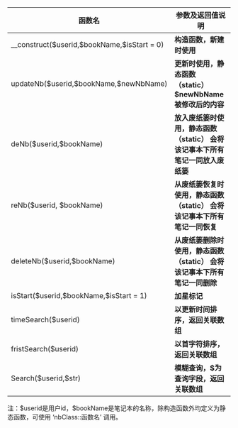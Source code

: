 | 函数名                                          | 参数及返回值说明                                                              |
|-------------------------------------------------|-------------------------------------------------------------------------------|
| \__construct(\$userid,\$bookName,\$isStart = 0) | **构造函数，新建时使用**                                                      |
| updateNb(\$userid,\$bookName,\$newNbName)       | **更新时使用，静态函数（static） \$newNbName被修改后的内容**                  |
| deNb(\$userid,\$bookName)                       | **放入废纸篓时使用，静态函数（static） 会将该记事本下所有笔记一同放入废纸篓** |
| reNb(\$userid, \$bookName)                      | **从废纸篓恢复时使用，静态函数（static） 会将该记事本下所有笔记一同恢复**     |
| deleteNb(\$userid,\$bookName)                   | **从废纸篓删除时使用，静态函数（static） 会将该记事本下所有笔记一同删除**     |
| isStart(\$userid,\$bookName,\$isStart = 1)      | **加星标记**                                                                  |
| timeSearch(\$userid)                            | **以更新时间排序，返回关联数组**                                              |
| fristSearch(\$userid)                           | **以首字符排序，返回关联数组**                                                |
| Search(\$userid,\$str)                          | **模糊查询，\$为查询字段，返回关联数组**                                      |

注：\$userid是用户id，\$bookName是笔记本的名称，除构造函数外均定义为静态函数，可使用
‘nbClass::函数名’ 调用。
